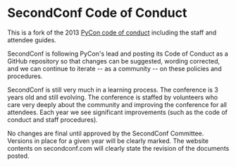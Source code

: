 SecondConf Code of Conduct
==========================

This is a fork of the 2013 [PyCon code of conduct][pycon-coc] including the
staff and attendee guides.

SecondConf is following PyCon's lead and posting its Code of Conduct as a
GitHub repository so that changes can be suggested, wording corrected, and we
can continue to iterate -- as a community -- on these policies and procedures.

SecondConf is still very much in a learning process. The conference is 3 years
old and still evolving. The conference is staffed by volunteers who care very
deeply about the community and improving the conference for all attendees. Each
year we see significant improvements (such as the code of conduct and staff
procedures).

No changes are final until approved by the SecondConf Committee. Versions in
place for a given year will be clearly marked. The website contents on
secondconf.com will clearly state the revision of the documents posted.



[pycon-coc]: https://github.com/python/pycon-code-of-conduct
